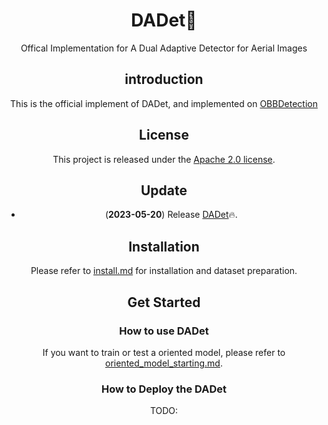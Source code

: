 <div align="center"> 

<h1>DADet🚀</h1> 

<div>

Offical Implementation for A Dual Adaptive Detector for Aerial Images

## introduction

This is the official implement of DADet, and implemented on [OBBDetection](https://github.com/jbwang1997/OBBDetection)

## License

This project is released under the [Apache 2.0 license](LICENSE).

## Update

- (**2023-05-20**) Release [DADet](configs/dadet/dadet_r50.py)🔥.

## Installation

Please refer to [install.md](docs/install.md) for installation and dataset preparation.

## Get Started

### How to use DADet

If you want to train or test a oriented model, please refer to [oriented_model_starting.md](docs/oriented_model_starting.md).

### How to Deploy the DADet

TODO:
